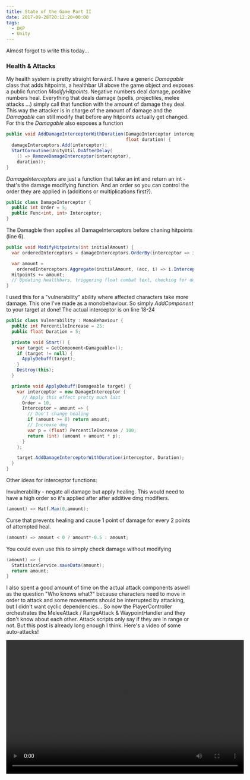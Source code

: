 ```yaml
---
title: State of the Game Part II
date: 2017-09-28T20:12:20+00:00
tags:
  - DKP
  - Unity
---
```

Almost forgot to write this today...

### Health & Attacks

My health system is pretty straight forward. I have a generic _Damagable_ class that adds hitpoints, a healthbar UI above the game object and exposes a public function _ModifyHitpoints_. Negative numbers deal damage, positive numbers heal. Everything that deals damage (spells, projectiles, melee attacks ...) simply call that function with the amount of damage they deal. This way the attacker is in charge of the amount of damage and the _Damagable_ can still modify that before any hitpoints actually get changed. For this the _Damagable_ also exposes a function
```csharp
public void AddDamageInterceptorWithDuration(DamageInterceptor interceptor,
                                             float duration) {
  damageInterceptors.Add(interceptor);
  StartCoroutine(UnityUtil.DoAfterDelay(
    () => RemoveDamageInterceptor(interceptor),
    duration));
}
```
_DamageInterceptors_ are just a function that take an int and return an int - that's the damage modifying function. And an order so you can control the order they are applied in (additions or multiplications first?). 

```csharp
public class DamageInterceptor {
  public int Order = 5;
  public Func<int, int> Interceptor;
}
```

The Damagble then applies all DamageInterceptors before chaning hitpoints (line 6).

```csharp
public void ModifyHitpoints(int initialAmount) {
  var orderedInterceptors = damageInterceptors.OrderBy(interceptor => interceptor.Order);

  var amount =
    orderedInterceptors.Aggregate(initialAmount, (acc, i) => i.Interceptor(acc));
  Hitpoints += amount;
  // Updating healthbars, triggering float combat text, checking for dead etc
}
```

I used this for a "vulnerability" ability where affected characters take more damage. This one I've made as a monobehaviour. So simply _AddComponent<Vulnerability>_ to your target at done! The actual interceptor is on line 18-24

```csharp
public class Vulnerability : MonoBehaviour {
  public int PercentileIncrease = 25;
  public float Duration = 5;

  private void Start() {
    var target = GetComponent<Damageable>();
    if (target != null) {
      ApplyDebuff(target);
    }
    Destroy(this);
  }

  private void ApplyDebuff(Damageable target) {
    var interceptor = new DamageInterceptor {
      // Apply this effect pretty much last
      Order = 10,
      Interceptor = amount => {
        // Don't change healing
        if (amount >= 0) return amount;
        // Increase dmg
        var p = (float) PercentileIncrease / 100;
        return (int) (amount + amount * p);
      }
    };

    target.AddDamageInterceptorWithDuration(interceptor, Duration);
  }
}
```

Other ideas for interceptor functions:

Invulnerability - negate all damage but apply healing. This would need to have a high order so it's applied after after additive dmg modifiers.

```csharp
(amount) => Matf.Max(0,amount);
```

Curse that prevents healing and cause 1 point of damage for every 2 points of attempted heal.

```csharp
(amount) => amount < 0 ? amount*-0.5 : amount;
```

You could even use this to simply check damage without modifying

```csharp
(amount) => {
  StatisticsService.saveData(amount);
  return amount;
}
```

I also spent a good amount of time on the actual attack components aswell as the question "Who knows what?" because characters need to move in order to attack and some movements should be interrupted by attacking, but I didn't want cyclic dependencies... So now the PlayerController orchestrates the MeleeAttack / RangeAttack & WaypointHandler and they don't know about each other. Attack scripts only say if they are in range or not. But this post is already long enough I think. Here's a video of some auto-attacks!

<div style="width: 640px;" class="wp-video">
  <video class="wp-video-shortcode" id="video-115-2" width="640" height="360" loop="1" autoplay="1" preload="metadata" controls="controls"><source type="video/mp4" src="http://manuel-huber.de/wp-content/uploads/2017/09/autoAttacks.mp4?_=2" /><a href="http://manuel-huber.de/wp-content/uploads/2017/09/autoAttacks.mp4">http://manuel-huber.de/wp-content/uploads/2017/09/autoAttacks.mp4</a></video>
</div>
